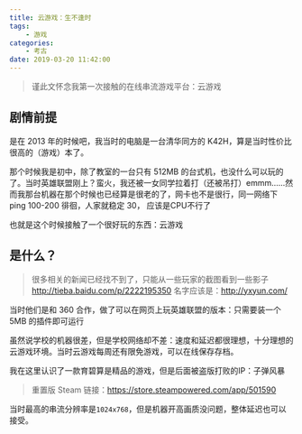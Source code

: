 ```yaml
---
title: 云游戏：生不逢时
tags: 
    - 游戏
categories:
    - 考古
date: 2019-03-20 11:42:00
---
```


> 谨此文怀念我第一次接触的在线串流游戏平台：云游戏

## 剧情前提

是在 2013 年的时候吧，我当时的电脑是一台清华同方的 K42H，算是当时性价比很高的（游戏）本了。

那个时候我是初中，除了教室的一台只有 512MB 的台式机，也没什么可以玩的了。当时英雄联盟刚上？蛮火，我还被一女同学拉着打（还被吊打）emmm……然而我那台机器在那个时候也已经算是很老的了，网卡也不是很行，同一网络下ping 100-200 徘徊，人家就稳定 30， 应该是CPU不行了

也就是这个时候接触了一个很好玩的东西：云游戏

## 是什么？

> 很多相关的新闻已经找不到了，只能从一些玩家的截图看到一些影子
> http://tieba.baidu.com/p/2222195350
> 名字应该是：http://yxyun.com/

当时他们是和 360 合作，做了可以在网页上玩英雄联盟的版本：只需要装一个 5MB 的插件即可运行

虽然说学校的机器很差，但是学校网络却不差：速度和延迟都很理想，十分理想的云游戏环境。当时云游戏每周还有限免游戏，可以在线保存存档。

我在这里认识了一款育碧算是精品的游戏，但是后面被盗版打败的IP：子弹风暴

> 重置版 Steam 链接：https://store.steampowered.com/app/501590

当时最高的串流分辨率是`1024x768`，但是机器开高画质没问题，整体延迟也可以接受。
<!--stackedit_data:
eyJoaXN0b3J5IjpbMTM1MjQzMzMzOCwxNDI2NDAzMTk3LC0xMz
c1NTczNjcxLC0yMjY0NjA1MzBdfQ==
-->